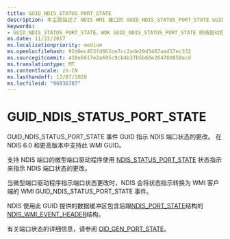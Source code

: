 ```yaml
---
title: GUID_NDIS_STATUS_PORT_STATE
description: 本主题描述了 NDIS WMI 接口的 GUID_NDIS_STATUS_PORT_STATE GUID。
keywords:
- GUID_NDIS_STATUS_PORT_STATE，WDK GUID_NDIS_STATUS_PORT_STATE 网络驱动程序
ms.date: 11/22/2017
ms.localizationpriority: medium
ms.openlocfilehash: 92d0ec453fd662ce7cc2ade20d3467aad57ec332
ms.sourcegitcommit: 418e6617e2a695c9cb4b37b5b60e264760858acd
ms.translationtype: MT
ms.contentlocale: zh-CN
ms.lasthandoff: 12/07/2020
ms.locfileid: "96836787"
---
```

# <a name="guid_ndis_status_port_state"></a>GUID_NDIS_STATUS_PORT_STATE

GUID_NDIS_STATUS_PORT_STATE 事件 GUID 指示 NDIS 端口状态的更改。 在 NDIS 6.0 和更高版本中支持此 WMI GUID。

支持 NDIS 端口的微型端口驱动程序使用 [NDIS_STATUS_PORT_STATE](ndis-status-port-state.md) 状态指示来指示 NDIS 端口状态的更改。

当微型端口驱动程序指示端口状态更改时，NDIS 会将状态指示转换为 WMI 客户端的 WMI GUID_NDIS_STATUS_PORT_STATE 事件。

NDIS 使用此 GUID 提供的数据缓冲区包含后跟[NDIS_PORT_STATE](./oid-gen-port-state.md)结构的[NDIS_WMI_EVENT_HEADER](/windows-hardware/drivers/ddi/ntddndis/ns-ntddndis-_ndis_wmi_event_header)结构。

有关端口状态的详细信息，请参阅 [OID_GEN_PORT_STATE](oid-gen-port-state.md)。
